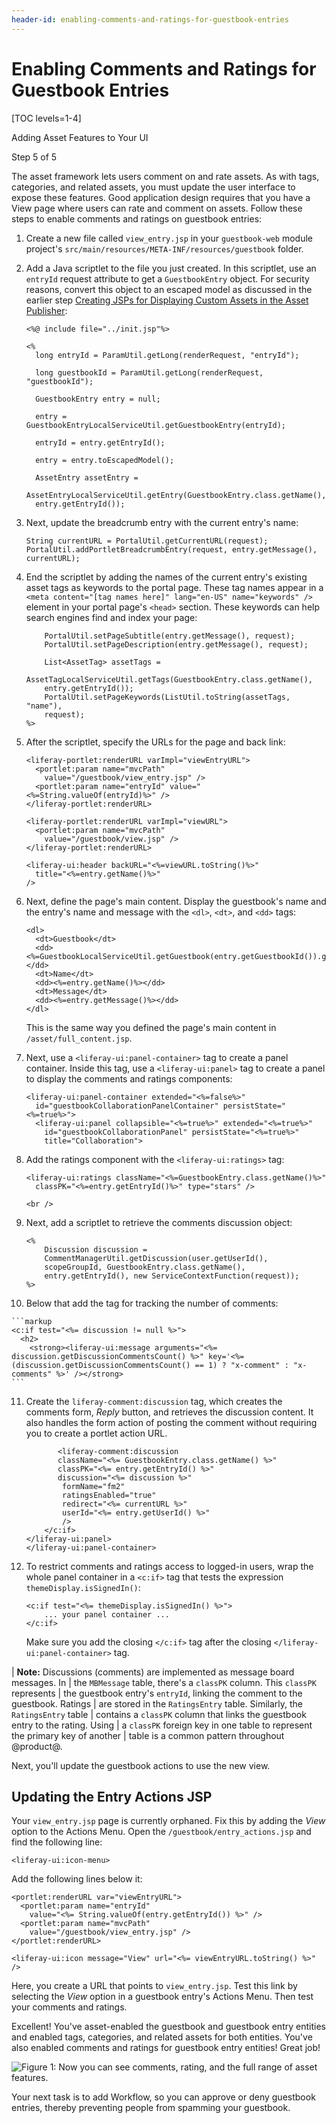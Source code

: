 ```yaml
---
header-id: enabling-comments-and-ratings-for-guestbook-entries
---
```


# Enabling Comments and Ratings for Guestbook Entries

[TOC levels=1-4]

<div class="learn-path-step row">
    <p id="stepTitle">Adding Asset Features to Your UI</p><p>Step 5 of 5</p>
</div>

The asset framework lets users comment on and rate assets. As with tags,
categories, and related assets, you must update the user interface to expose
these features. Good application design requires that you have a View page where
users can rate and comment on assets. Follow these steps to enable comments and
ratings on guestbook entries: 

1.  Create a new file called `view_entry.jsp` in your `guestbook-web` module 
    project's `src/main/resources/META-INF/resources/guestbook` folder. 

2.  Add a Java scriptlet to the file you just created. In this scriptlet, use an 
    `entryId` request attribute to get a `GuestbookEntry` object. For security
    reasons, convert this object to an escaped model as discussed in the earlier
    step 
    [Creating JSPs for Displaying Custom Assets in the Asset Publisher](/docs/7.2/tutorials/-/knowledge_base/t/creating-jsps-for-displaying-custom-assets-in-the-asset-publisher):

    ```markup
    <%@ include file="../init.jsp"%>

    <%
      long entryId = ParamUtil.getLong(renderRequest, "entryId");

      long guestbookId = ParamUtil.getLong(renderRequest, "guestbookId");

      GuestbookEntry entry = null;

      entry = GuestbookEntryLocalServiceUtil.getGuestbookEntry(entryId);

      entryId = entry.getEntryId();

      entry = entry.toEscapedModel();

      AssetEntry assetEntry = 
      AssetEntryLocalServiceUtil.getEntry(GuestbookEntry.class.getName(), 
      entry.getEntryId());
    ```

3.  Next, update the breadcrumb entry with the current entry's name: 

    ```markup
    String currentURL = PortalUtil.getCurrentURL(request);
    PortalUtil.addPortletBreadcrumbEntry(request, entry.getMessage(),
    currentURL);
    ```

4.  End the scriptlet by adding the names of the current entry's existing 
    asset tags as keywords to the portal page. These tag names appear in a 
    `<meta content="[tag names here]" lang="en-US" name="keywords" />` element 
    in your portal page's `<head>` section. These keywords can help search 
    engines find and index your page: 

    ```markup
        PortalUtil.setPageSubtitle(entry.getMessage(), request);
        PortalUtil.setPageDescription(entry.getMessage(), request);

        List<AssetTag> assetTags = 
        AssetTagLocalServiceUtil.getTags(GuestbookEntry.class.getName(), 
        entry.getEntryId());
        PortalUtil.setPageKeywords(ListUtil.toString(assetTags, "name"), 
        request);
    %>
    ```

5.  After the scriptlet, specify the URLs for the page and back link: 

    ```markup
    <liferay-portlet:renderURL varImpl="viewEntryURL">
      <portlet:param name="mvcPath"
        value="/guestbook/view_entry.jsp" />
      <portlet:param name="entryId" value="<%=String.valueOf(entryId)%>" />
    </liferay-portlet:renderURL>

    <liferay-portlet:renderURL varImpl="viewURL">
      <portlet:param name="mvcPath"
        value="/guestbook/view.jsp" />
    </liferay-portlet:renderURL>

    <liferay-ui:header backURL="<%=viewURL.toString()%>"
      title="<%=entry.getName()%>" 
    />
    ```

6.  Next, define the page's main content. Display the guestbook's name and the 
    entry's name and message with the `<dl>`, `<dt>`, and `<dd>` tags: 

    ```markup
    <dl>
      <dt>Guestbook</dt>
      <dd><%=GuestbookLocalServiceUtil.getGuestbook(entry.getGuestbookId()).getName()%></dd>
      <dt>Name</dt>
      <dd><%=entry.getName()%></dd>
      <dt>Message</dt>
      <dd><%=entry.getMessage()%></dd>
    </dl>
    ```

    This is the same way you defined the page's main content in 
    `/asset/full_content.jsp`. 

7.  Next, use a `<liferay-ui:panel-container>` tag to create a panel container. 
    Inside this tag, use a `<liferay-ui:panel>` tag to create a panel to display
    the comments and ratings components: 

    ```markup
    <liferay-ui:panel-container extended="<%=false%>"
      id="guestbookCollaborationPanelContainer" persistState="<%=true%>">
      <liferay-ui:panel collapsible="<%=true%>" extended="<%=true%>"
        id="guestbookCollaborationPanel" persistState="<%=true%>"
        title="Collaboration">
    ```

8.  Add the ratings component with the `<liferay-ui:ratings>` tag:

    ```markup
    <liferay-ui:ratings className="<%=GuestbookEntry.class.getName()%>"
      classPK="<%=entry.getEntryId()%>" type="stars" />

    <br />
    ```

9.  Next, add a scriptlet to retrieve the comments discussion object:

    ```markup
    <% 
        Discussion discussion = 
        CommentManagerUtil.getDiscussion(user.getUserId(), 
        scopeGroupId, GuestbookEntry.class.getName(), 
        entry.getEntryId(), new ServiceContextFunction(request));
    %>
    ```

10.  Below that add the tag for tracking the number of comments:

    ```markup
    <c:if test="<%= discussion != null %>">
      <h2>
        <strong><liferay-ui:message arguments="<%= discussion.getDiscussionCommentsCount() %>" key='<%= (discussion.getDiscussionCommentsCount() == 1) ? "x-comment" : "x-comments" %>' /></strong>
    ```

11. Create the `liferay-comment:discussion` tag, which creates the comments
    form, *Reply* button, and retrieves the discussion content. It also
    handles the form action of posting the comment without requiring
    you to create a portlet action URL.

    ```markup
           <liferay-comment:discussion
           className="<%= GuestbookEntry.class.getName() %>"
           classPK="<%= entry.getEntryId() %>"
           discussion="<%= discussion %>"
            formName="fm2"
            ratingsEnabled="true"
            redirect="<%= currentURL %>"
            userId="<%= entry.getUserId() %>"
            />
        </c:if>
    </liferay-ui:panel>
    </liferay-ui:panel-container>
    ```

12. To restrict comments and ratings access to logged-in users, wrap the whole 
    panel container in a `<c:if>` tag that tests the expression 
    `themeDisplay.isSignedIn()`:

    ```markup
    <c:if test="<%= themeDisplay.isSignedIn() %>">
        ... your panel container ...
    </c:if>
    ```

    Make sure you add the closing `</c:if>` tag after the closing 
    `</liferay-ui:panel-container>` tag.

| **Note:** Discussions (comments) are implemented as message board messages. In
| the `MBMessage` table, there's a `classPK` column. This `classPK` represents
| the guestbook entry's `entryId`, linking the comment to the guestbook. Ratings
| are stored in the `RatingsEntry` table. Similarly, the `RatingsEntry` table
| contains a `classPK` column that links the guestbook entry to the rating. Using
| a `classPK` foreign key in one table to represent the primary key of another
| table is a common pattern throughout @product@.

Next, you'll update the guestbook actions to use the new view. 

## Updating the Entry Actions JSP

Your `view_entry.jsp` page is currently orphaned. Fix this by adding the *View*
option to the Actions Menu. Open the `/guestbook/entry_actions.jsp`
and find the following line:

```markup
<liferay-ui:icon-menu>
```

Add the following lines below it:

```markup
<portlet:renderURL var="viewEntryURL">
  <portlet:param name="entryId"
    value="<%= String.valueOf(entry.getEntryId()) %>" />
  <portlet:param name="mvcPath"
    value="/guestbook/view_entry.jsp" />
</portlet:renderURL>

<liferay-ui:icon message="View" url="<%= viewEntryURL.toString() %>" />
```

Here, you create a URL that points to `view_entry.jsp`. Test this link by
selecting the *View* option in a guestbook entry's Actions Menu. Then test your
comments and ratings. 

Excellent! You've asset-enabled the guestbook and guestbook entry entities and 
enabled tags, categories, and related assets for both entities. You've also 
enabled comments and ratings for guestbook entry entities! Great job! 

![Figure 1: Now you can see comments, rating, and the full range of asset features.](../../../../images/asset-publisher-full-content-finished.png)

Your next task is to add Workflow, so you can approve or deny guestbook entries,
thereby preventing people from spamming your guestbook. 

